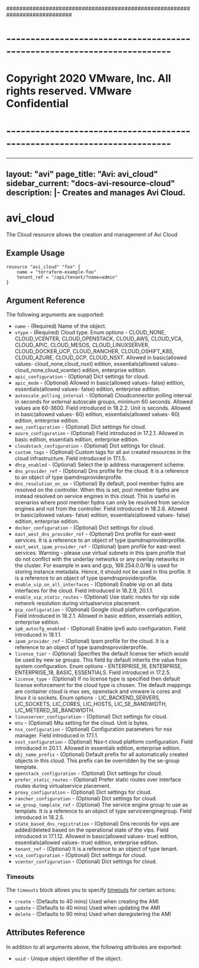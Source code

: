 ############################################################################
# ------------------------------------------------------------------------
# Copyright 2020 VMware, Inc.  All rights reserved. VMware Confidential
# ------------------------------------------------------------------------
###

---
layout: "avi"
page_title: "Avi: avi_cloud"
sidebar_current: "docs-avi-resource-cloud"
description: |-
  Creates and manages Avi Cloud.
---

# avi_cloud

The Cloud resource allows the creation and management of Avi Cloud

## Example Usage

```hcl
resource "avi_cloud" "foo" {
    name = "terraform-example-foo"
    tenant_ref = "/api/tenant/?name=admin"
}
```

## Argument Reference

The following arguments are supported:

* `name` - (Required) Name of the object.
* `vtype` - (Required) Cloud type. Enum options - CLOUD_NONE, CLOUD_VCENTER, CLOUD_OPENSTACK, CLOUD_AWS, CLOUD_VCA, CLOUD_APIC, CLOUD_MESOS, CLOUD_LINUXSERVER, CLOUD_DOCKER_UCP, CLOUD_RANCHER, CLOUD_OSHIFT_K8S, CLOUD_AZURE, CLOUD_GCP, CLOUD_NSXT. Allowed in basic(allowed values- cloud_none,cloud_nsxt) edition, essentials(allowed values- cloud_none,cloud_vcenter) edition, enterprise edition.
* `apic_configuration` - (Optional) Dict settings for cloud.
* `apic_mode` - (Optional) Allowed in basic(allowed values- false) edition, essentials(allowed values- false) edition, enterprise edition.
* `autoscale_polling_interval` - (Optional) Cloudconnector polling interval in seconds for external autoscale groups, minimum 60 seconds. Allowed values are 60-3600. Field introduced in 18.2.2. Unit is seconds. Allowed in basic(allowed values- 60) edition, essentials(allowed values- 60) edition, enterprise edition.
* `aws_configuration` - (Optional) Dict settings for cloud.
* `azure_configuration` - (Optional) Field introduced in 17.2.1. Allowed in basic edition, essentials edition, enterprise edition.
* `cloudstack_configuration` - (Optional) Dict settings for cloud.
* `custom_tags` - (Optional) Custom tags for all avi created resources in the cloud infrastructure. Field introduced in 17.1.5.
* `dhcp_enabled` - (Optional) Select the ip address management scheme.
* `dns_provider_ref` - (Optional) Dns profile for the cloud. It is a reference to an object of type ipamdnsproviderprofile.
* `dns_resolution_on_se` - (Optional) By default, pool member fqdns are resolved on the controller. When this is set, pool member fqdns are instead resolved on service engines in this cloud. This is useful in scenarios where pool member fqdns can only be resolved from service engines and not from the controller. Field introduced in 18.2.6. Allowed in basic(allowed values- false) edition, essentials(allowed values- false) edition, enterprise edition.
* `docker_configuration` - (Optional) Dict settings for cloud.
* `east_west_dns_provider_ref` - (Optional) Dns profile for east-west services. It is a reference to an object of type ipamdnsproviderprofile.
* `east_west_ipam_provider_ref` - (Optional) Ipam profile for east-west services. Warning - please use virtual subnets in this ipam profile that do not conflict with the underlay networks or any overlay networks in the cluster. For example in aws and gcp, 169.254.0.0/16 is used for storing instance metadata. Hence, it should not be used in this profile. It is a reference to an object of type ipamdnsproviderprofile.
* `enable_vip_on_all_interfaces` - (Optional) Enable vip on all data interfaces for the cloud. Field introduced in 18.2.9, 20.1.1.
* `enable_vip_static_routes` - (Optional) Use static routes for vip side network resolution during virtualservice placement.
* `gcp_configuration` - (Optional) Google cloud platform configuration. Field introduced in 18.2.1. Allowed in basic edition, essentials edition, enterprise edition.
* `ip6_autocfg_enabled` - (Optional) Enable ipv6 auto configuration. Field introduced in 18.1.1.
* `ipam_provider_ref` - (Optional) Ipam profile for the cloud. It is a reference to an object of type ipamdnsproviderprofile.
* `license_tier` - (Optional) Specifies the default license tier which would be used by new se groups. This field by default inherits the value from system configuration. Enum options - ENTERPRISE_16, ENTERPRISE, ENTERPRISE_18, BASIC, ESSENTIALS. Field introduced in 17.2.5.
* `license_type` - (Optional) If no license type is specified then default license enforcement for the cloud type is chosen. The default mappings are container cloud is max ses, openstack and vmware is cores and linux it is sockets. Enum options - LIC_BACKEND_SERVERS, LIC_SOCKETS, LIC_CORES, LIC_HOSTS, LIC_SE_BANDWIDTH, LIC_METERED_SE_BANDWIDTH.
* `linuxserver_configuration` - (Optional) Dict settings for cloud.
* `mtu` - (Optional) Mtu setting for the cloud. Unit is bytes.
* `nsx_configuration` - (Optional) Configuration parameters for nsx manager. Field introduced in 17.1.1.
* `nsxt_configuration` - (Optional) Nsx-t cloud platform configuration. Field introduced in 20.1.1. Allowed in essentials edition, enterprise edition.
* `obj_name_prefix` - (Optional) Default prefix for all automatically created objects in this cloud. This prefix can be overridden by the se-group template.
* `openstack_configuration` - (Optional) Dict settings for cloud.
* `prefer_static_routes` - (Optional) Prefer static routes over interface routes during virtualservice placement.
* `proxy_configuration` - (Optional) Dict settings for cloud.
* `rancher_configuration` - (Optional) Dict settings for cloud.
* `se_group_template_ref` - (Optional) The service engine group to use as template. It is a reference to an object of type serviceenginegroup. Field introduced in 18.2.5.
* `state_based_dns_registration` - (Optional) Dns records for vips are added/deleted based on the operational state of the vips. Field introduced in 17.1.12. Allowed in basic(allowed values- true) edition, essentials(allowed values- true) edition, enterprise edition.
* `tenant_ref` - (Optional) It is a reference to an object of type tenant.
* `vca_configuration` - (Optional) Dict settings for cloud.
* `vcenter_configuration` - (Optional) Dict settings for cloud.


### Timeouts

The `timeouts` block allows you to specify [timeouts](https://www.terraform.io/docs/configuration/resources.html#timeouts) for certain actions:

* `create` - (Defaults to 40 mins) Used when creating the AMI
* `update` - (Defaults to 40 mins) Used when updating the AMI
* `delete` - (Defaults to 90 mins) Used when deregistering the AMI

## Attributes Reference

In addition to all arguments above, the following attributes are exported:

* `uuid` -  Unique object identifier of the object.

